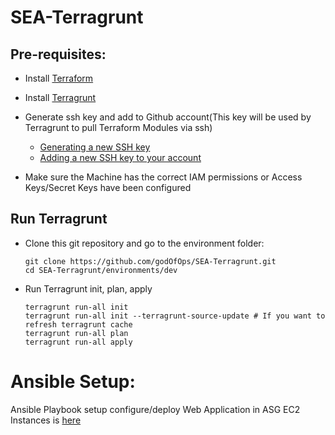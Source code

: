 # SEA-Terragrunt

## Pre-requisites:
* Install [Terraform](https://developer.hashicorp.com/terraform/tutorials/aws-get-started/install-cli)
* Install [Terragrunt](https://terragrunt.gruntwork.io/docs/getting-started/install/)

* Generate ssh key and add to Github account(This key will be used by Terragrunt to pull Terraform Modules via ssh)
    * [Generating a new SSH key](https://docs.github.com/en/authentication/connecting-to-github-with-ssh/generating-a-new-ssh-key-and-adding-it-to-the-ssh-agent#generating-a-new-ssh-key)
    * [Adding a new SSH key to your account](https://docs.github.com/en/authentication/connecting-to-github-with-ssh/adding-a-new-ssh-key-to-your-github-account#adding-a-new-ssh-key-to-your-account)
* Make sure the Machine has the correct IAM permissions or Access Keys/Secret Keys have been configured
## Run Terragrunt
* Clone this git repository and go to the environment folder:
    ```
    git clone https://github.com/godOfOps/SEA-Terragrunt.git
    cd SEA-Terragrunt/environments/dev
    ```
* Run Terragrunt init, plan, apply
    ```
    terragrunt run-all init 
    terragrunt run-all init --terragrunt-source-update # If you want to refresh terragrunt cache
    terragrunt run-all plan
    terragrunt run-all apply
    ```

# Ansible Setup:
Ansible Playbook setup configure/deploy Web Application in ASG EC2 Instances is [here](ansible-setup.md)